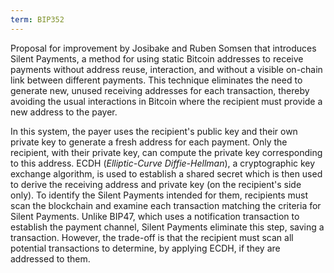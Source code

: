 ```yaml
---
term: BIP352
---
```


Proposal for improvement by Josibake and Ruben Somsen that introduces Silent Payments, a method for using static Bitcoin addresses to receive payments without address reuse, interaction, and without a visible on-chain link between different payments. This technique eliminates the need to generate new, unused receiving addresses for each transaction, thereby avoiding the usual interactions in Bitcoin where the recipient must provide a new address to the payer.

In this system, the payer uses the recipient's public key and their own private key to generate a fresh address for each payment. Only the recipient, with their private key, can compute the private key corresponding to this address. ECDH (*Elliptic-Curve Diffie-Hellman*), a cryptographic key exchange algorithm, is used to establish a shared secret which is then used to derive the receiving address and private key (on the recipient's side only). To identify the Silent Payments intended for them, recipients must scan the blockchain and examine each transaction matching the criteria for Silent Payments. Unlike BIP47, which uses a notification transaction to establish the payment channel, Silent Payments eliminate this step, saving a transaction. However, the trade-off is that the recipient must scan all potential transactions to determine, by applying ECDH, if they are addressed to them.